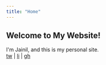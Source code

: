 ```yaml
---
title: "Home"
---
```

## Welcome to My Website!
I'm Jainil, and this is my personal site.  
[tw](https://twitter.com/jaixnil) | [li](https://linkedin.com/in/thejainil) | [gh](https://github.com/thejainil)
